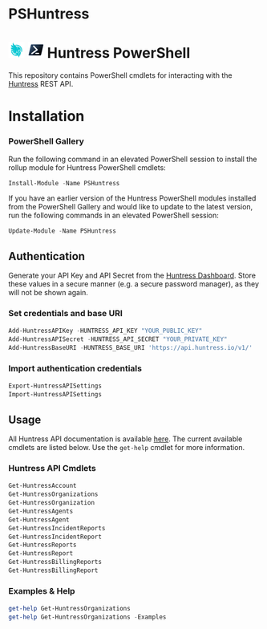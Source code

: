 # PSHuntress

# ![HuntressIcon] ![PowerShellIcon] Huntress PowerShell

This repository contains PowerShell cmdlets for interacting with the [Huntress](https://huntress.com) REST API.


# Installation 

### PowerShell Gallery

Run the following command in an elevated PowerShell session to install the rollup module for Huntress PowerShell cmdlets:

```powershell
Install-Module -Name PSHuntress
```

If you have an earlier version of the Huntress PowerShell modules installed from the PowerShell Gallery and would like to update to the latest version, run the following commands in an elevated PowerShell session:

```powershell
Update-Module -Name PSHuntress
```

## Authentication

Generate your API Key and API Secret from the [Huntress Dashboard](https://huntress.io/account/api_credentials). Store these values in a secure manner (e.g. a secure password manager), as they will not be shown again.

### Set credentials and base URI
```powershell
Add-HuntressAPIKey -HUNTRESS_API_KEY "YOUR_PUBLIC_KEY"
Add-HuntressAPISecret -HUNTRESS_API_SECRET "YOUR_PRIVATE_KEY"
Add-HuntressBaseURI -HUNTRESS_BASE_URI 'https://api.huntress.io/v1/'
```

### Import authentication credentials
```powershell
Export-HuntressAPISettings
Import-HuntressAPISettings
```

## Usage

All Huntress API documentation is available [here](https://api.huntress.io/docs). The current available cmdlets are listed below. Use the `get-help` cmdlet for more information.

### Huntress API Cmdlets
```powershell
Get-HuntressAccount
Get-HuntressOrganizations
Get-HuntressOrganization
Get-HuntressAgents
Get-HuntressAgent
Get-HuntressIncidentReports
Get-HuntressIncidentReport
Get-HuntressReports
Get-HuntressReport
Get-HuntressBillingReports
Get-HuntressBillingReport
```

### Examples & Help
```powershell
get-help Get-HuntressOrganizations
get-help Get-HuntressOrganizations -Examples
```



<!-- References -->
<!-- Local -->
[GitHubIssues]: https://github.com/joshuabennett-com/PSHuntress/issues

[HuntressIcon]: documentation/images/Huntress-32px.png
[PowershellIcon]: documentation/images/MicrosoftPowerShellCore-32px.png
[AzurePowerShelModules]: documentation/azure-powershell-modules.md
[DeveloperGuide]: documentation/development-docs/azure-powershell-developer-guide.md
